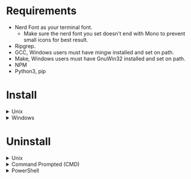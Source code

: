 # Requirements

* Nerd Font as your terminal font.
    + Make sure the nerd font you set doesn't end with Mono to prevent small icons for best result.
* Ripgrep.
* GCC, Windows users must have mingw installed and set on path.
* Make, Windows users must have GnuWin32 installed and set on path.
* NPM
* Python3, pip

# Install

<details><summary>Unix</summary>

```
git clone https://github.com/Oniup/nvim ~/.config/nvim && nvim
```

</details> <!-- Unix -->
<details><summary>Windows</summary>

___Install required packages either through___

chocolatey:
```
winget install --accept-source-agreements chocolatey.chocolatey
choco install -y neovim git ripgrep wget fd unzip gzip mingw make
```

OR WSL:

```
wsl --install
wsl
sudo add-apt-repository ppa:neovim-ppa/unstable -y
sudo apt update
sudo apt install make gcc ripgrep unzip git xclip neovim
```

> <details><summary>Command Prompted (CMD)</summary>
> 
> ```
> git clone https://github.com/Oniup/nvim  %USERPROFILE%\AppData\Local\nvim && nvim
> ```
> 
> </details> <!-- Command Prompted -->
> <details><summary>PowerShell</summary>
> 
> ```
> git clone https://github.com/Oniup/nvim $ENV:USERPROFILE\AppData\Local\nvim && nvim
> ```
> 
> </details> <!-- PowerShell -->
</details> <!-- Windows -->

# Uninstall

<details><summary>Unix</summary>

```
rm -rf ~/.config/nvim
rm -rf ~/.local/state/nvim
rm -rf ~/.local/share/nvim
```

</details> <!-- Unix -->
<details><summary>Command Prompted (CMD)</summary>

```
rd -r ~\AppData\Local\nvim
rd -r ~\AppData\Local\nvim-data
```

</details> <!-- Command Prompted -->
<details><summary>PowerShell</summary>

```
rm -Force ~\AppData\Local\nvim
rm -Force ~\AppData\Local\nvim-data
```

</details> <!-- PowerShell -->
